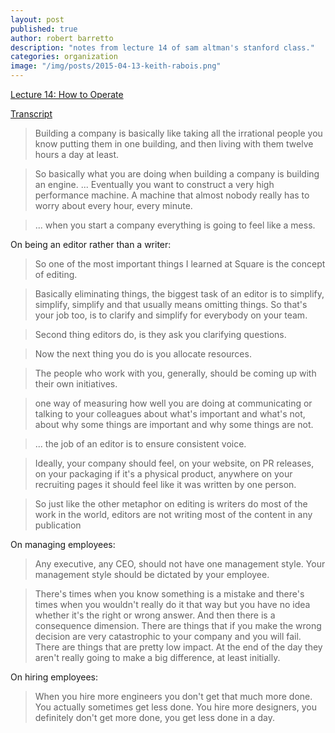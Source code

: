 ```yaml
---
layout: post
published: true
author: robert barretto
description: "notes from lecture 14 of sam altman's stanford class."
categories: organization
image: "/img/posts/2015-04-13-keith-rabois.png"
---
```


[Lecture 14: How to Operate](http://startupclass.samaltman.com/courses/lec14)

[Transcript](http://genius.com/Keith-rabois-lecture-14-how-to-operate-annotated)

> Building a company is basically like taking all the irrational people you know putting them in one building, and then living with them twelve hours a day at least.

> So basically what you are doing when building a company is building an engine. ... Eventually you want to construct a very high performance machine. A machine that almost nobody really has to worry about every hour, every minute.

> ... when you start a company everything is going to feel like a mess.

On being an editor rather than a writer:
> So one of the most important things I learned at Square is the concept of editing.

> Basically eliminating things, the biggest task of an editor is to simplify, simplify, simplify and that usually means omitting things. So that's your job too, is to clarify and simplify for everybody on your team.

> Second thing editors do, is they ask you clarifying questions.

> Now the next thing you do is you allocate resources.

> The people who work with you, generally, should be coming up with their own initiatives.

> one way of measuring how well you are doing at communicating or talking to your colleagues about what's important and what's not, about why some things are important and why some things are not.

> ... the job of an editor is to ensure consistent voice.

> Ideally, your company should feel, on your website, on PR releases, on your packaging if it's a physical product, anywhere on your recruiting pages it should feel like it was written by one person.

> So just like the other metaphor on editing is writers do most of the work in the world, editors are not writing most of the content in any publication

On managing employees:
> Any executive, any CEO, should not have one management style. Your management style should be dictated by your employee.

> There's times when you know something is a mistake and there's times when you wouldn't really do it that way but you have no idea whether it's the right or wrong answer. And then there is a consequence dimension. There are things that if you make the wrong decision are very catastrophic to your company and you will fail. There are things that are pretty low impact. At the end of the day they aren't really going to make a big difference, at least initially.

On hiring employees:
> When you hire more engineers you don't get that much more done. You actually sometimes get less done. You hire more designers, you definitely don't get more done, you get less done in a day.
